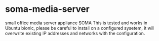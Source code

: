 # soma-media-server
small office media server appliance SOMA
This is tested and works in Ubuntu bionic, please be careful to install on a configured sysetem, it will overwrite existing IP addresses and networks with the configuration.

